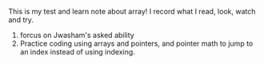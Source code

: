 This is my test and learn note about array! I record what I read, look, watch and try.
1. forcus on Jwasham's asked ability
1. Practice coding using arrays and pointers, and pointer math to jump to an index instead of using indexing.

